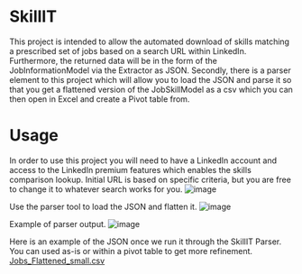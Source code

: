 # SkillIT

This project is intended to allow the automated download of skills matching a prescribed set of jobs based on a search URL within LinkedIn. Furthermore, the returned data will be in the form of the JobInformationModel via the Extractor as JSON.
Secondly, there is a parser element to this project which will allow you to load the JSON and parse it so that you get a flattened version of the JobSkillModel as a csv which you can then open in Excel and create a Pivot table from.

# Usage

In order to use this project you will need to have a LinkedIn account and access to the LinkedIn premium features which enables the skills comparison lookup. 
Initial URL is based on specific criteria, but you are free to change it to whatever search works for you.
![image](https://github.com/tuelmaker/SkillIT/assets/30091037/f7d6e852-9cb5-496d-ab55-88dcedcaba51)


Use the parser tool to load the JSON and flatten it.
![image](https://github.com/tuelmaker/SkillIT/assets/30091037/57c3be32-6484-48be-93ba-8f231308d8a7)


Example of parser output.
![image](https://github.com/tuelmaker/SkillIT/assets/30091037/c4503dcb-8d11-4394-8b4f-bb813bdc33ee)

Here is an example of the JSON once we run it through the SkillIT Parser. You can used as-is or within a pivot table to get more refinement.
[Jobs_Flattened_small.csv](https://github.com/tuelmaker/SkillIT/files/13492967/Jobs_Flattened_small.csv)
